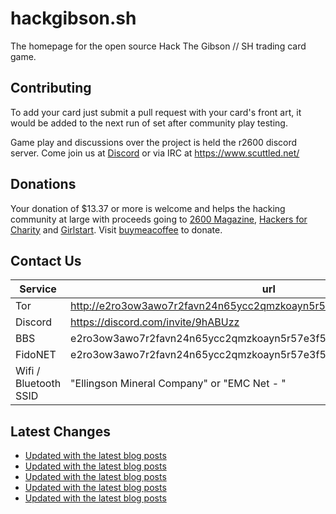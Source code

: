 # hackgibson.sh
The homepage for the open source Hack The Gibson // SH trading card game.


## Contributing

To add your card just submit a pull request with your card's front art, it would be added to the next run of set after community play testing.

Game play and discussions over the project is held the r2600 discord server. Come join us at [Discord](https://discord.com/invite/9hABUzz) or via IRC at https://www.scuttled.net/


## Donations

Your donation of $13.37 or more is welcome and helps the hacking community at large with proceeds going to [2600 Magazine](https://2600.com/), [Hackers for Charity](https://hackersforcharity.org) and [Girlstart](https://girlstart.org).  Visit [buymeacoffee](https://www.buymeacoffee.com/hackgibson.sh) to donate.


## Contact Us

Service | url
-|-
Tor | http://e2ro3ow3awo7r2favn24n65ycc2qmzkoayn5r57e3f56nvjwdcgg32ad.onion
Discord | https://discord.com/invite/9hABUzz
BBS | e2ro3ow3awo7r2favn24n65ycc2qmzkoayn5r57e3f56nvjwdcgg32ad.onion:23
FidoNET | e2ro3ow3awo7r2favn24n65ycc2qmzkoayn5r57e3f56nvjwdcgg32ad.onion:24554
Wifi / Bluetooth SSID | "Ellingson Mineral Company" or "EMC Net - <fidonet address>"

## Latest Changes
<!-- BLOG-POST-LIST:START -->
- [Updated with the latest blog posts](https://github.com/DFW2600/hackgibson.sh/commit/48c12efafd8a89e1fb72e310077a52791e339af4)
- [Updated with the latest blog posts](https://github.com/DFW2600/hackgibson.sh/commit/16f5108f09613a8f70b6c1b4cea6fb1a70911509)
- [Updated with the latest blog posts](https://github.com/DFW2600/hackgibson.sh/commit/a17e4c8dfc2566e1a5285fc3fc68d308717edaa1)
- [Updated with the latest blog posts](https://github.com/DFW2600/hackgibson.sh/commit/82ca7139008b1648c4d6316b19165e4c91b12834)
- [Updated with the latest blog posts](https://github.com/DFW2600/hackgibson.sh/commit/e26fcfb2d09f753e1bbbffb8327f5c3553b6f889)
<!-- BLOG-POST-LIST:END -->
